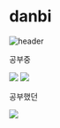 # danbi
![header](https://capsule-render.vercel.app/api?type=wave&color=auto&height=300&section=header&text=capsule%20render&fontSize=90)


공부중

<img src="https://img.shields.io/badge/Java-007396?style=flat-square&logo=java&logoColor=white"/>
<img src="https://img.shields.io/badge/Python-3776AB?style=flat-square&logo=python&logoColor=white"/>

공부했던

<img src="https://img.shields.io/badge/C++-00599C?style=flat-square&logo=c++&logoColor=white"/>
